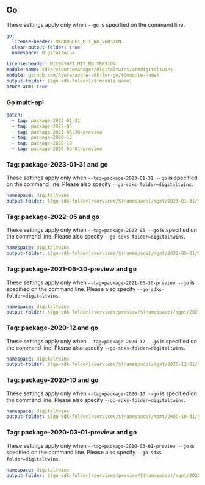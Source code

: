 ## Go

These settings apply only when `--go` is specified on the command line.

```yaml $(go) && !$(track2)
go:
  license-header: MICROSOFT_MIT_NO_VERSION
  clear-output-folder: true
  namespace: digitaltwins
```

``` yaml $(go) && $(track2)
license-header: MICROSOFT_MIT_NO_VERSION
module-name: sdk/resourcemanager/digitaltwins/armdigitaltwins
module: github.com/Azure/azure-sdk-for-go/$(module-name)
output-folder: $(go-sdk-folder)/$(module-name)
azure-arm: true
```

### Go multi-api

``` yaml $(go) && $(multiapi)
batch:
  - tag: package-2023-01-31
  - tag: package-2022-05
  - tag: package-2021-06-30-preview
  - tag: package-2020-12
  - tag: package-2020-10
  - tag: package-2020-03-01-preview
```

### Tag: package-2023-01-31 and go

These settings apply only when `--tag=package-2023-01-31 --go` is specified on the command line.
Please also specify `--go-sdks-folder=digitaltwins`.

```yaml $(tag) == 'package-2023-01-31' && $(go)
namespace: digitaltwins
output-folder: $(go-sdk-folder)/services/$(namespace)/mgmt/2023-01-31/$(namespace)
```

### Tag: package-2022-05 and go

These settings apply only when `--tag=package-2022-05 --go` is specified on the command line.
Please also specify `--go-sdks-folder=digitaltwins`.

```yaml $(tag) == 'package-2022-05' && $(go)
namespace: digitaltwins
output-folder: $(go-sdk-folder)/services/$(namespace)/mgmt/2022-05-31/$(namespace)
```

### Tag: package-2021-06-30-preview and go

These settings apply only when `--tag=package-2021-06-30-preview --go` is specified on the command line.
Please also specify `--go-sdks-folder=digitaltwins`.

```yaml $(tag) == 'package-2021-06-30-preview' && $(go)
namespace: digitaltwins
output-folder: $(go-sdk-folder)/services/preview/$(namespace)/mgmt/2021-06-30-preview/$(namespace)
```

### Tag: package-2020-12 and go

These settings apply only when `--tag=package-2020-12 --go` is specified on the command line.
Please also specify `--go-sdks-folder=digitaltwins`.

```yaml $(tag) == 'package-2020-12' && $(go)
namespace: digitaltwins
output-folder: $(go-sdk-folder)/services/$(namespace)/mgmt/2020-12-01/$(namespace)
```

### Tag: package-2020-10 and go

These settings apply only when `--tag=package-2020-10 --go` is specified on the command line.
Please also specify `--go-sdks-folder=digitaltwins`.

```yaml $(tag) == 'package-2020-10' && $(go)
namespace: digitaltwins
output-folder: $(go-sdk-folder)/services/$(namespace)/mgmt/2020-10-31/$(namespace)
```

### Tag: package-2020-03-01-preview and go

These settings apply only when `--tag=package-2020-03-01-preview --go` is specified on the command line.
Please also specify `--go-sdks-folder=digitaltwins`.

```yaml $(tag) == 'package-2020-03-01-preview' && $(go)
namespace: digitaltwins
output-folder: $(go-sdk-folder)/services/preview/$(namespace)/mgmt/2020-03-01-preview/$(namespace)
```
